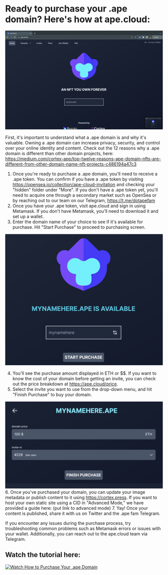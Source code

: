# Ready to purchase your .ape domain? Here's how at ape.cloud:

![Alt text](img/apepurchase2.png)

First, it's important to understand what a .ape domain is and why it's valuable. Owning a .ape domain can increase privacy, security, and control over your online identity and content. Check out the 12 reasons why a .ape domain is different than other domain projects, here: https://medium.com/cortex-app/top-twelve-reasons-ape-domain-nfts-are-different-from-other-domain-name-nft-projects-c486194a47c3


1. Once you're ready to purchase a .ape domain, you'll need to receive a .ape token. You can confirm if you have a .ape token by visiting https://opensea.io/collection/ape-cloud-invitation and checking your "hidden" folder under "More". If you don't have a .ape token yet, you'll need to acquire one through a secondary market such as OpenSea or by reaching out to our team on our Telegram, https://t.me/dotapefam
2. Once you have your .ape token, visit ape.cloud and sign in using Metamask. If you don't have Metamask, you'll need to download it and set up a wallet. 
3. Enter the domain name of your choice to see if it's available for purchase. Hit "Start Purchase" to proceed to purchasing screen. 

![Alt text](/img/apepurchase1.png)

4. You'll see the purchase amount displayed in ETH or $$. If you want to know the cost of your domain before getting an invite, you can check out the price breakdown at https://ape.cloud/price. 
5. Select the invite you want to use from the drop-down menu, and hit "Finish Purchase" to buy your domain.

![Alt text](img/apepurchase3.png)
6. Once you've purchased your domain, you can update your image metadata or publish content to it using https://cortex.press. If you want to host your own static site using a CID in "Advanced Mode," we have provided a guide here: (put link to advanced mode)
7. Yay! Once your content is published, share it with us on Twitter and the .ape fam Telegram. 


If you encounter any issues during the purchase process, try troubleshooting common problems such as Metamask errors or issues with your wallet. Additionally, you can reach out to the ape.cloud team via Telegram.


## Watch the tutorial here:

[![Watch How to Purchase Your .ape Domain](https://img.youtube.com/vi/UWdrWKqM5_I/maxresdefault.jpg)](https://youtu.be/UWdrWKqMD_I)